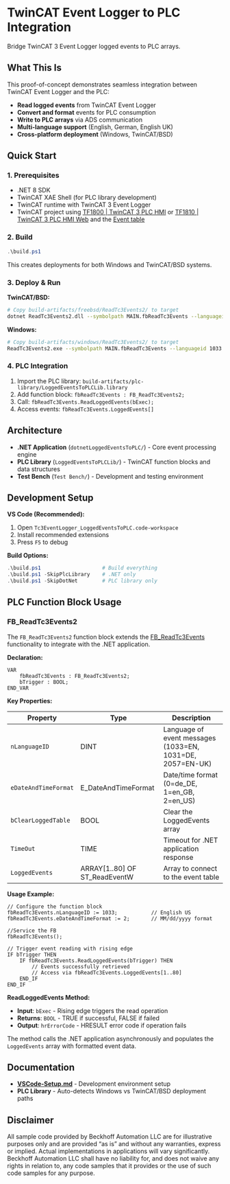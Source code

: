 # TwinCAT Event Logger to PLC Integration

Bridge TwinCAT 3 Event Logger logged events to PLC arrays.

## What This Is

This proof-of-concept demonstrates seamless integration between TwinCAT Event Logger and the PLC:

- **Read logged events** from TwinCAT Event Logger
- **Convert and format** events for PLC consumption  
- **Write to PLC arrays** via ADS communication
- **Multi-language support** (English, German, English UK)
- **Cross-platform deployment** (Windows, TwinCAT/BSD)

## Quick Start

### 1. Prerequisites
- .NET 8 SDK
- TwinCAT XAE Shell (for PLC library development)
- TwinCAT runtime with TwinCAT 3 Event Logger
- TwinCAT project using [TF1800 | TwinCAT 3 PLC HMI](https://infosys.beckhoff.com/content/1033/tf1800_tc3_plc_hmi/index.html?id=9090092027299420151) or [TF1810 | TwinCAT 3 PLC HMI Web](https://infosys.beckhoff.com/content/1033/tf1810_tc3_plc_hmi_web/index.html?id=5545791418639730350) and the [Event table](https://infosys.beckhoff.com/content/1033/tc3_plc_intro/3524166155.html?id=4373836669159094324)

### 2. Build
```powershell
.\build.ps1
```
This creates deployments for both Windows and TwinCAT/BSD systems.

### 3. Deploy & Run

**TwinCAT/BSD:**
```bash
# Copy build-artifacts/freebsd/ReadTc3Events2/ to target
dotnet ReadTc3Events2.dll --symbolpath MAIN.fbReadTc3Events --languageid 1033 --datetimeformat 2
```

**Windows:**
```bash
# Copy build-artifacts/windows/ReadTc3Events2/ to target  
ReadTc3Events2.exe --symbolpath MAIN.fbReadTc3Events --languageid 1033 --datetimeformat 2
```

### 4. PLC Integration
1. Import the PLC library: `build-artifacts/plc-library/LoggedEventsToPLCLib.library`
2. Add function block: `fbReadTc3Events : FB_ReadTc3Events2;`
3. Call: `fbReadTc3Events.ReadLoggedEvents(bExec);`
4. Access events: `fbReadTc3Events.LoggedEvents[]`

## Architecture

- **.NET Application** (`dotnetLoggedEventsToPLC/`) - Core event processing engine
- **PLC Library** (`LoggedEventsToPLCLib/`) - TwinCAT function blocks and data structures
- **Test Bench** (`Test Bench/`) - Development and testing environment

## Development Setup

**VS Code (Recommended):**
1. Open `Tc3EventLogger_LoggedEventsToPLC.code-workspace`
2. Install recommended extensions
3. Press `F5` to debug

**Build Options:**
```powershell
.\build.ps1                    # Build everything
.\build.ps1 -SkipPlcLibrary    # .NET only
.\build.ps1 -SkipDotNet        # PLC library only
```

## PLC Function Block Usage

### FB_ReadTc3Events2

The `FB_ReadTc3Events2` function block extends the [FB_ReadTc3Events](https://infosys.beckhoff.com/content/1033/tc3_plc_intro/11028199435.html?id=6310535699191927314) functionality to integrate with the .NET application.

**Declaration:**
```iec
VAR
    fbReadTc3Events : FB_ReadTc3Events2;
    bTrigger : BOOL;
END_VAR
```

**Key Properties:**

| Property | Type | Description |
|----------|------|-------------|
| `nLanguageID` | DINT | Language of event messages (1033=EN, 1031=DE, 2057=EN-UK) |
| `eDateAndTimeFormat` | E_DateAndTimeFormat | Date/time format (0=de_DE, 1=en_GB, 2=en_US) |
| `bClearLoggedTable` | BOOL | Clear the LoggedEvents array |
| `TimeOut` | TIME | Timeout for .NET application response |
| `LoggedEvents` | ARRAY[1..80] OF ST_ReadEventW | Array to connect to the event table  |

**Usage Example:**
```iec
// Configure the function block
fbReadTc3Events.nLanguageID := 1033;           // English US
fbReadTc3Events.eDateAndTimeFormat := 2;       // MM/dd/yyyy format

//Service the FB
fbReadTc3Events();

// Trigger event reading with rising edge
IF bTrigger THEN
    IF fbReadTc3Events.ReadLoggedEvents(bTrigger) THEN
        // Events successfully retrieved
        // Access via fbReadTc3Events.LoggedEvents[1..80]
    END_IF
END_IF
```

**ReadLoggedEvents Method:**
- **Input**: `bExec` - Rising edge triggers the read operation
- **Returns**: `BOOL` - TRUE if successful, FALSE if failed
- **Output**: `hrErrorCode` - HRESULT error code if operation fails

The method calls the .NET application asynchronously and populates the `LoggedEvents` array with formatted event data.

## Documentation

- **[VSCode-Setup.md](VSCode-Setup.md)** - Development environment setup
- **PLC Library** - Auto-detects Windows vs TwinCAT/BSD deployment paths


## Disclaimer
All sample code provided by Beckhoff Automation LLC are for illustrative purposes only and are provided “as is” and without any warranties, express or implied. Actual implementations in applications will vary significantly. Beckhoff Automation LLC shall have no liability for, and does not waive any rights in relation to, any code samples that it provides or the use of such code samples for any purpose.
